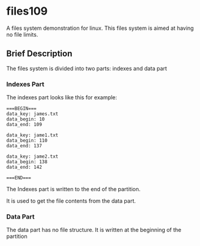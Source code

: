 # files109
A files system demonstration for linux.
This files system is aimed at having no file limits.

## Brief Description

The files system is divided into two parts: indexes and data part

### Indexes Part

The indexes part looks like this for example:
```
===BEGIN===
data_key: james.txt
data_begin: 10
data_end: 109

data_key: jame1.txt
data_begin: 110
data_end: 137

data_key: jame2.txt
data_begin: 138
data_end: 142

===END===
```

The Indexes part is written to the end of the partition.

It is used to get the file contents from the data part.


### Data Part

The data part has no file structure. It is written at the beginning
of the partition
